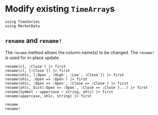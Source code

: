 # Modify existing `TimeArray`s

```@setup base
using TimeSeries
using MarketData
```

## `rename` and `rename!`

The `rename` method allows the column name(s) to be changed.
The `rename!` is used for in-place update.

```@repl base
rename(cl, :Close′) |> first
rename(cl, [:Close′]) |> first
rename(ohlc, [:Open′, :High′, :Low′, :Close′]) |> first
rename(ohlc, :Open => :Open′) |> first
rename(ohlc, :Open => :Open′, :Close => :Close′) |> first
rename(ohlc, Dict(:Open => :Open′, :Close => :Close′)...) |> first
rename(Symbol ∘ uppercase ∘ string, ohlc) |> first
rename(uppercase, ohlc, String) |> first
```

```@docs
rename
rename!
```

